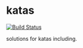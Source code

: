 # katas

[![Build Status](https://travis-ci.org/jennygrahamjones/katas.svg?branch=master)](https://travis-ci.org/jennygrahamjones/katas)

solutions for katas including.
